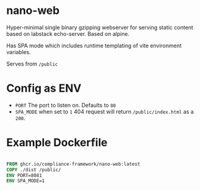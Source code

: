 # nano-web

Hyper-minimal single binary gzipping webserver for serving static content based on labstack echo-server. Based on alpine.

Has SPA mode which includes runtime templating of vite environment variables.

Serves from `/public`

# Config as ENV

- `PORT` The port to listen on. Defaults to `80`
- `SPA_MODE` when set to `1` 404 request will return `/public/index.html` as a `200`.

# Example Dockerfile

```Dockerfile

FROM ghcr.io/compliance-framework/nano-web:latest
COPY ./dist /public/
ENV PORT=8081
ENV SPA_MODE=1

```
